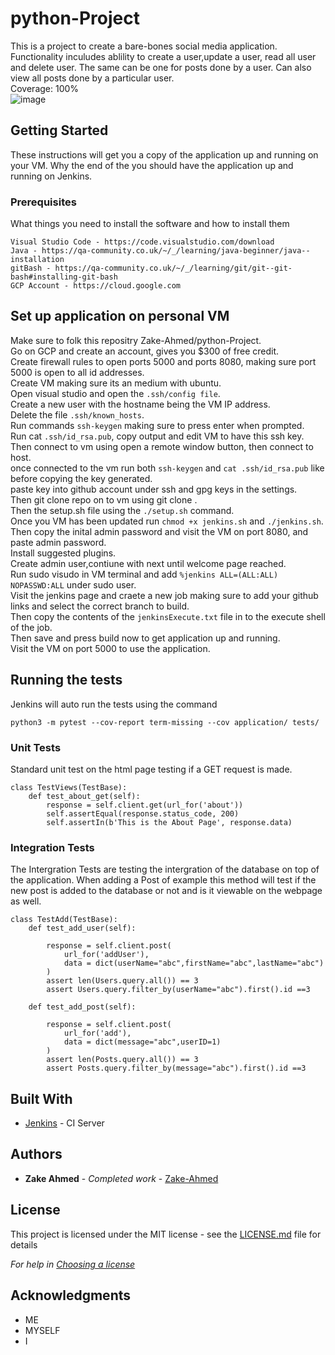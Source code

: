

# python-Project

This is a project to create a bare-bones social media application. Functionality inculudes ablility to create a user,update a user, read all user and delete user. The same can be one for posts done by a user. Can also view all posts done by a particular user. \
Coverage: 100% \
![image](https://user-images.githubusercontent.com/103320664/177106180-b4770614-8e7b-4906-97e9-33afb928d2fd.png)

## Getting Started

These instructions will get you a copy of the application up and running on your VM. Why the end of the you should have the application up and running on Jenkins.

### Prerequisites

What things you need to install the software and how to install them

```
Visual Studio Code - https://code.visualstudio.com/download
Java - https://qa-community.co.uk/~/_/learning/java-beginner/java--installation
gitBash - https://qa-community.co.uk/~/_/learning/git/git--git-bash#installing-git-bash
GCP Account - https://cloud.google.com

```
## Set up application on personal VM

Make sure to folk this repositry Zake-Ahmed/python-Project. \
Go on GCP and create an account, gives you $300 of free credit. \
Create firewall rules to open ports 5000 and ports 8080, making sure port 5000 is open to all id addresses. \
Create VM making sure its an medium with ubuntu. \
Open visual studio and open the ```.ssh/config file```. \
Create a new user with the hostname being the VM IP address. \
Delete the file ```.ssh/known_hosts```. \
Run commands ```ssh-keygen``` making sure to press enter when prompted. \
Run cat ```.ssh/id_rsa.pub```, copy output and edit VM to have this ssh key. \
Then connect to vm using open a remote window button, then connect to host. \
once connected to the vm run both ```ssh-keygen``` and ```cat .ssh/id_rsa.pub``` like before copying the key generated. \
paste key into github account under ssh and gpg keys in the settings. \
Then git clone repo on to vm using git clone <repo-ssh-link>. \
Then the setup.sh file using the ```./setup.sh``` command. \
Once you VM has been updated run ```chmod +x jenkins.sh``` and ```./jenkins.sh```. \
Then copy the inital admin password and visit the VM on port 8080, and paste admin password. \
Install suggested plugins. \
Create admin user,contiune with next until welcome page reached. \
Run sudo visudo in VM terminal and add ```%jenkins ALL=(ALL:ALL) NOPASSWD:ALL``` under sudo user. \
Visit the jenkins page and craete a new job making sure to add your github links and select the correct branch to build. \
Then copy the contents of the ```jenkinsExecute.txt``` file in to the execute shell of the job. \
Then save and press build now to get application up and running. \
Visit the VM on port 5000 to use the application.


## Running the tests
Jenkins will auto run the tests using the command
```
python3 -m pytest --cov-report term-missing --cov application/ tests/

```

### Unit Tests 

Standard unit test on the html page testing if a GET request is made.

```
class TestViews(TestBase):
    def test_about_get(self):
        response = self.client.get(url_for('about'))
        self.assertEqual(response.status_code, 200)
        self.assertIn(b'This is the About Page', response.data)
```

### Integration Tests 
The Intergration Tests are testing the intergration of the database on top of the application. When adding a Post of example this method will test if the new post is added to the database or not and is it viewable on the webpage as well.


```
class TestAdd(TestBase):
    def test_add_user(self):

        response = self.client.post(
            url_for('addUser'),
            data = dict(userName="abc",firstName="abc",lastName="abc")
        )
        assert len(Users.query.all()) == 3
        assert Users.query.filter_by(userName="abc").first().id ==3
    
    def test_add_post(self):

        response = self.client.post(
            url_for('add'),
            data = dict(message="abc",userID=1)
        )
        assert len(Posts.query.all()) == 3
        assert Posts.query.filter_by(message="abc").first().id ==3
```
## Built With

* [Jenkins](https://www.jenkins.io) - CI Server

## Authors

* **Zake Ahmed** - *Completed work* - [Zake-Ahmed](https://github.com/Zake-Ahmed)

## License

This project is licensed under the MIT license - see the [LICENSE.md](LICENSE.md) file for details 

*For help in [Choosing a license](https://choosealicense.com/)*

## Acknowledgments

* ME
* MYSELF
* I
